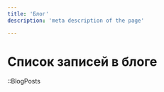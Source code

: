 ```yaml
---
title: 'Блог'
description: 'meta description of the page'

---
```


# Список записей в блоге

::BlogPosts

